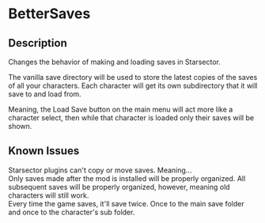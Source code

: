 # BetterSaves

## Description

Changes the behavior of making and loading saves in Starsector.  

The vanilla save directory will be used to store the latest copies of the saves of all your characters. Each character will get its own subdirectory that it will save to and load from.  

Meaning, the Load Save button on the main menu will act more like a character select, then while that character is loaded only their saves will be shown.  

## Known Issues  

Starsector plugins can't copy or move saves. Meaning...  
Only saves made after the mod is installed will be properly organized. All subsequent saves will be properly organized, however, meaning old characters will still work.  
Every time the game saves, it'll save twice. Once to the main save folder and once to the character's sub folder.
